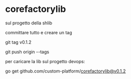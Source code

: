 # corefactorylib

sul progetto della shlib 

committare tutto e creare un tag

git tag v0.1.2

git push origin --tags

 

 

per caricare la lib sul progetto devops:

go get github.com/custom-platform/corefactorylib@v0.1.2